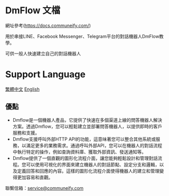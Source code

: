 # DmFlow 文檔

網址參考(https://docs.communeify.com/)

用於串接LINE、Facebook Messenger、Telegram平台的對話機器人DmFlow教學。

可供一般人快速建立自己的對話機器人

# Support Language

[繁體中文](https://docs.communeify.com/tw)
[English](https://docs.communeify.com/en)

## 優點
- Dmflow是一個機器人產品，它提供了快速在多個渠道上線的問答機器人解決方案。透過Dmflow，您可以輕鬆建立並部署問答機器人，以提供即時的客戶服務和支援。
- Dmflow支援呼叫外部HTTP API的功能，這意味著您可以整合其他系統或服務，以滿足更多的業務需求。通過呼叫外部API，您可以在機器人的對話流程中執行特定的操作，例如查詢資料庫、獲取外部資訊、發送通知等。
- Dmflow提供了一個直觀的圖形化流程介面，讓您能夠輕鬆設計和管理對話流程。您可以使用可視化的界面來建立機器人的對話節點、設定分支和邏輯，以及定義回答和回應的內容。這樣的圖形化流程介面使得機器人的建立和管理變得更加容易和直觀。

聯繫信箱：<service@communeify.com>